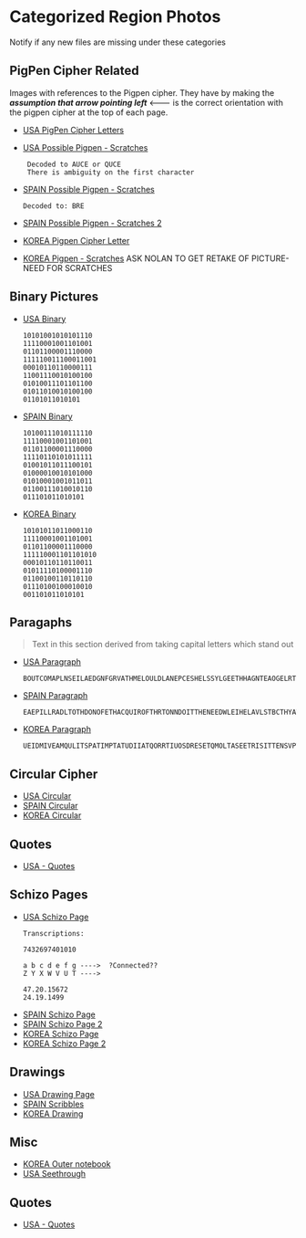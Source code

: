 # Categorized Region Photos
Notify if any new files are missing under these categories

## PigPen Cipher Related
Images with references to the Pigpen cipher. They have by making the ***assumption that arrow pointing left*** <--- is the correct orientation with the pigpen cipher at the top of each page.
*  [USA PigPen Cipher Letters](/Files/papers-usa/Lc38dvqL.jpg)
*  [USA Possible Pigpen - Scratches](/Files/papers-usa/qohmTIQa.jpg)
   ```
    Decoded to AUCE or QUCE
    There is ambiguity on the first character
   ```
        
   
*  [SPAIN Possible Pigpen - Scratches](/Files/papers-spain/XiF2xL6A.jpg)
   ```
   Decoded to: BRE
   ``` 
*  [SPAIN Possible Pigpen - Scratches 2](/Files/papers-spain/1tAF3cD3.jpg)
*  [KOREA Pigpen Cipher Letter](/Files/papers-korea/-F8ZY__L.jpg)
*  [KOREA Pigpen - Scratches](/Files/papers-korea/WOIz_AaX.jpg) ASK NOLAN TO GET RETAKE OF PICTURE- NEED FOR SCRATCHES

## Binary Pictures
* [USA Binary](/Files/papers-usa/NJ2rerx6.jpg)
  ```
  10101001010101110
  11110001001101001
  01101100001110000
  111110011100011001
  00010110110000111
  11001110010100100
  01010011101101100
  01011010010100100
  01101011010101
  ```
* [SPAIN Binary](/Files/papers-spain/lFJiHSYc.jpg)
  ```
  10100111010111110
  11110001001101001
  01101100001110000
  11110110101011111
  01001011011100101
  01000010010101000
  01010001001011011
  01100111010010110
  011101011010101
  ```
* [KOREA Binary](/Files/papers-korea/k7XBH0L3.jpg)
  ```
  10101011011000110
  11110001001101001
  01101100001110000
  111110001101101010
  00010110110110011
  01011110100001110
  01100100110110110
  01110100100010010
  001101011010101
  ```

## Paragaphs
> Text in this section derived from taking capital letters which stand out
* [USA Paragraph](/Files/papers-usa/tjCrcdGH.jpg)
  ```
  BOUTCOMAPLNSEILAEDGNFGRVATHMELOULDLANEPCESHELSSYLGEETHHAGNTEAOGELRTSEWHMOETHMYHCO
  ```
* [SPAIN Paragraph](/Files/papers-spain/uyhjvCfJ.jpg)
  ```
  EAEPILLRADLTOTHDONOFETHACQUIROFTHRTONNDOITTHENEEDWLEIHELAVLSTBCTHYATFROMCC
  ```
* [KOREA Paragraph](/Files/papers-korea/B0WfKHsT.png)
  ```
  UEIDMIVEAMQULITSPATIMPTATUDIIATQORRTIUOSDRESETQMOLTASEETRISITTENSVPTBUMASALIAS
  ```

## Circular Cipher
* [USA Circular](/Files/papers-usa/Ubti4bU7.jpg) 
* [SPAIN Circular](/Files/papers-spain/0S3EBOhQ.jpg)
* [KOREA Circular](/Files/papers-korea/7yUe9Mea.jpg)

## Quotes
* [USA - Quotes](/Files/papers-usa/xIsfUFUJ.jpg)

## Schizo Pages
* [USA Schizo Page](/Files/papers-usa/HQfc0gGe.jpg)
   ```
   Transcriptions:
   
   7432697401010

   a b c d e f g ---->  ?Connected??
   Z Y X W V U T ---->

   47.20.15672
   24.19.1499
   ```
* [SPAIN Schizo Page](/Files/papers-spain/fM4jpN0s.jpg)
* [SPAIN Schizo Page 2](/Files/papers-spain/EpX6G-kA.jpg)
* [KOREA Schizo Page](/Files/papers-korea/JDX4lyJb.png)
* [KOREA Schizo Page 2](/Files/papers-korea/Gg4RqjFW.png)

## Drawings
* [USA Drawing Page](/Files/papers-usa/qohmTIQa.jpg)
* [SPAIN Scribbles](/Files/papers-spain/M6FHvSGK.jpg)
* [KOREA Drawing](/Files/papers-korea/WOIz_AaX.jpg)

## Misc 
* [KOREA Outer notebook](/Files/papers-korea/ERawdmqK.jpg)
* [USA Seethrough](/Files/papers-usa/teqEeTtl.jpg)

## Quotes
* [USA - Quotes](/Files/papers-usa/xIsfUFUJ.jpg)
